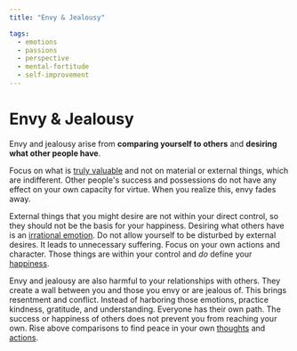 ```yaml
---
title: "Envy & Jealousy"

tags:
  - emotions
  - passions
  - perspective
  - mental-fortitude
  - self-improvement
---
```


# Envy & Jealousy

Envy and jealousy arise from **comparing yourself to others** and **desiring
what other people have**.

Focus on what is [truly valuable](cardinal-virtues.md) and not on material or
external things, which are indifferent. Other people's success and possessions
do not have any effect on your own capacity for virtue. When you realize this,
envy fades away.

External things that you might desire are not within your direct control, so
they should not be the basis for your happiness. Desiring what others have is an
[irrational emotion](passions-irrational-judgments.md). Do not allow yourself to
be disturbed by external desires. It leads to unnecessary suffering. Focus on
your own actions and character. Those things are within your control and _do_
define your [happiness](happiness-flourishing.md).

Envy and jealousy are also harmful to your relationships with others. They
create a wall between you and those you envy or are jealous of. This brings
resentment and conflict. Instead of harboring those emotions, practice kindness,
gratitude, and understanding. Everyone has their own path. The success or
happiness of others does not prevent you from reaching your own. Rise above
comparisons to find peace in your own [thoughts](thoughts-judgments.md) and
[actions](actions.md).
